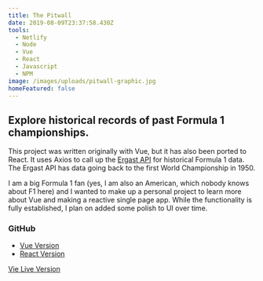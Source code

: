 ```yaml
---
title: The Pitwall
date: 2019-08-09T23:37:58.430Z
tools:
  - Netlify
  - Node
  - Vue
  - React
  - Javascript
  - NPM
image: /images/uploads/pitwall-graphic.jpg
homeFeatured: false
---
```

## Explore historical records of past Formula 1 championships.</h2>

This project was written originally with Vue, but it has also been ported to React. It uses Axios to call up the  <a href="https://ergast.com/mrd/">Ergast API</a>  for historical Formula 1 data. The Ergast API has data going back to the first World Championship in 1950.

I am a big Formula 1 fan (yes, I am also an American, which nobody knows about F1 here) and I wanted to make up a personal project to learn more about Vue and making a reactive single page app. While the functionality is fully established, I plan on added some polish to UI over time.

### GitHub

- [Vue Version](https://github.com/sts24/pitwall-vue)
- [React Version](https://github.com/sts24/pitwall-react)

<a href="https://pitwall.netlify.com/" class="btn">Vie Live Version</a>
